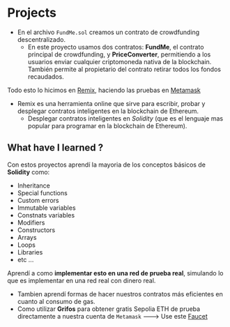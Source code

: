 # Projects

- En el archivo `FundMe.sol` creamos un contrato de crowdfunding descentralizado.
  - En este proyecto usamos dos contratos: **FundMe**, el contrato principal de crowdfunding, y **PriceConverter**, permitiendo a los usuarios enviar cualquier criptomoneda nativa de la blockchain. También permite al propietario del contrato retirar todos los fondos recaudados.

 Todo esto lo hicimos en [Remix](https://remix.ethereum.org/), haciendo las pruebas en [Metamask](https://metamask.io/download)
 - Remix es una herramienta online que sirve para escribir, probar y desplegar contratos inteligentes en la blockchain de Ethereum.
    - Desplegar contratos inteligentes en *Solidity* (que es el lenguaje mas popular para programar en la blockchain de Ethereum).

## What have I learned ?

Con estos proyectos aprendí la mayoria de los conceptos básicos de **Solidity** como:
  - Inheritance
  - Special functions
  - Custom errors
  - Immutable variables
  - Constnats variables
  - Modifiers
  - Constructors
  - Arrays
  - Loops
  - Libraries
  - etc ...

Aprendí a como **implementar esto en una red de prueba real**, simulando lo que es implementar en una red real con dinero real.
- Tambien aprendí formas de hacer nuestros contratos más eficientes en cuanto al consumo de gas.
- Como utilizar **Grifos** para obtener gratis Sepolia ETH de prueba directamente a nuestra cuenta de `Metamask` ---> Use este [Faucet](https://cloud.google.com/application/web3/faucet/ethereum/sepolia)

